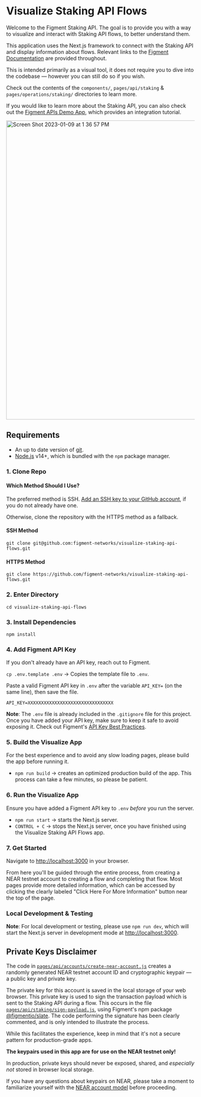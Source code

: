 # Visualize Staking API Flows

Welcome to the Figment Staking API. The goal is to provide you with a way to visualize and interact with Staking API flows, to better understand them.

This application uses the Next.js framework to connect with the Staking API and display information about flows. Relevant links to the [Figment Documentation](https://docs.figment.io) are provided throughout.

This is intended primarily as a visual tool, it does not require you to dive into the codebase &mdash; however you can still do so if you wish.

Check out the contents of the `components/`, `pages/api/staking` & `pages/operations/staking/` directories to learn more.

If you would like to learn more about the Staking API, you can also check out the [Figment APIs Demo App](https://github.com/figment-networks/figment-apis-demo-app), which provides an integration tutorial.

<img width="800" alt="Screen Shot 2023-01-09 at 1 36 57 PM" src="https://user-images.githubusercontent.com/2707197/211403357-3eda8249-c168-4675-8f99-077944104a2f.png">

## Requirements

- An up to date version of [git](https://git-scm.com).
- [Node.js](https://nodejs.org/en/) v14+, which is bundled with the `npm` package manager.

### 1. Clone Repo

#### Which Method Should I Use?

The preferred method is SSH. [Add an SSH key to your GitHub account](https://docs.github.com/en/authentication/connecting-to-github-with-ssh/adding-a-new-ssh-key-to-your-github-account), if you do not already have one.

Otherwise, clone the repository with the HTTPS method as a fallback.

#### SSH Method

`git clone git@github.com:figment-networks/visualize-staking-api-flows.git`

#### HTTPS Method

`git clone https://github.com/figment-networks/visualize-staking-api-flows.git`

### 2. Enter Directory

`cd visualize-staking-api-flows`

### 3. Install Dependencies

`npm install`

### 4. Add Figment API Key

If you don't already have an API key, reach out to Figment.

`cp .env.template .env` &rarr; Copies the template file to `.env`.

Paste a valid Figment API key in `.env` after the variable `API_KEY=` (on the same line), then save the file.

```text
API_KEY=XXXXXXXXXXXXXXXXXXXXXXXXXXXXXXXX
```

**Note**: The `.env` file is already included in the `.gitignore` file for this project.
Once you have added your API key, make sure to keep it safe to avoid exposing it.
Check out Figment's [API Key Best Practices](https://docs.figment.io/guides/manage-and-secure-api-keys#api-key-best-practices).

### 5. Build the Visualize App

For the best experience and to avoid any slow loading pages, please build the app before running it.

- `npm run build` &rarr; creates an optimized production build of the app. This process can take a few minutes, so please be patient.

### 6. Run the Visualize App

Ensure you have added a Figment API key to `.env` _before_ you run the server.

- `npm run start` &rarr; starts the Next.js server.
- `CONTROL + C` &rarr; stops the Next.js server, once you have finished using the Visualize Staking API Flows app.

### 7. Get Started

Navigate to [http://localhost:3000](http://localhost:3000) in your browser.

From here you'll be guided through the entire process, from creating a NEAR testnet account to creating a flow and completing that flow. Most pages provide more detailed information, which can be accessed by clicking the clearly labeled "Click Here For More Information" button near the top of the page.

### Local Development & Testing

**Note**: For local development or testing, please use `npm run dev`, which will start the Next.js server in development mode at [http://localhost:3000](http://localhost:3000).

## Private Keys Disclaimer

The code in [`pages/api/accounts/create-near-account.js`](https://github.com/figment-networks/visualize-staking-api-flows/blob/main/pages/api/accounts/create-near-account.js) creates a randomly generated NEAR testnet account ID and cryptographic keypair &mdash; a public key and private key.

The private key for this account is saved in the local storage of your web browser. This private key is used to sign the transaction payload which is sent to the Staking API during a flow. This occurs in the file [`pages/api/staking/sign-payload.js`](https://github.com/figment-networks/visualize-staking-api-flows/blob/main/pages/api/staking/sign-payload.js), using Figment's npm package [@figmentio/slate](https://www.npmjs.com/package/@figmentio/slate). The code performing the signature has been clearly commented, and is only intended to illustrate the process.

While this facilitates the experience, keep in mind that it's not a secure pattern for production-grade apps.

**The keypairs used in this app are for use on the NEAR testnet only!**

In production, private keys should never be exposed, shared, and _especially not_ stored in browser local storage.

If you have any questions about keypairs on NEAR, please take a moment to familiarize yourself with the [NEAR account model](https://docs.near.org/concepts/basics/accounts/model) before proceeding.
